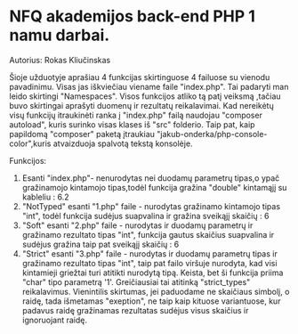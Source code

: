 # NFQ akademijos back-end PHP 1 namu darbai.

Autorius: Rokas Kliučinskas

Šioje užduotyje aprašiau 4 funkcijas skirtinguose 4 failuose su vienodu pavadinimu.
Visas jas iškviečiau viename faile "index.php". Tai padaryti man leido skirtingi "Namespaces".
Visos funkcijos atliko tą patį veiksmą ,tačiau buvo skirtingai aprašyti duomenų ir rezultatų reikalavimai.
Kad nereikėtų visų funkcijų itraukinėti ranka į "index.php" failą naudojau "composer autoload",
kuris surinko visas klases iš "src" folderio. Taip pat, kaip papildomą "composer" paketą įtraukiau "jakub-onderka/php-console-color",kuris atvaizduoja spalvotą tekstą konsolėje.

Funkcijos:

1. Esanti "index.php"- nenurodytas nei duodamų parametrų tipas,o ypač gražinamojo kintamojo tipas,todėl funkcija gražina "double" kintamąjį su kableliu : 6.2
2. "NotTyped" esanti "1.php" faile - nurodytas gražinamo kintamojo tipas "int", todėl funkcija sudėjus suapvalina ir gražina sveikąjį skaičių : 6
3. "Soft" esanti "2.php" faile - nurodytas ir duodamų parametrų ir gražinamo rezultato tipas "int", funkcija gautus skaičius suapvalina ir sudėjus gražina taip pat sveikąjį skaičių : 6
4. "Strict" esanti "3.php" faile - nurodytas ir duodamų parametrų tipas ir gražinamo rezultato tipas "int", taip pat failo viršuje nurodyta, kad visi kintamieji griežtai turi atitikti nurodytą tipą. Keista, bet ši funkcija priima "char" tipo parametrą '1'. Greičiausiai tai atitinką "strict_types" reikalavimus. Vienintilis skirtumas, jei paduodame ne skaičiaus simbolį, o raidę, tada išmetamas "exeption", ne taip kaip kituose variantuose, kur padavus raidę gražinamas rezultatas sudėjus visus skaičius ir ignoruojant raidę.
